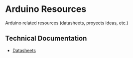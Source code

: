 # Arduino Resources

Arduino related resources (datasheets, proyects ideas, etc.)

## Technical Documentation

- [Datasheets](technical-docs/index.md)